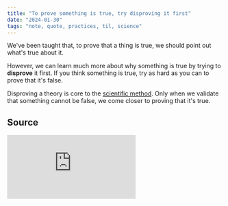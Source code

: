 ```yaml
---
title: "To prove something is true, try disproving it first"
date: "2024-01-30"
tags: "note, quote, practices, til, science"
---
```


We've been taught that, to prove that a thing is true, we should point out what's true about it.

However, we can learn much more about why something is true by trying to **disprove** it first. If you think something is true, try as hard as you can to prove that it's false.

Disproving a theory is core to the [scientific method](https://en.wikipedia.org/wiki/Scientific_method). Only when we validate that something cannot be false, we come closer to proving that it's true.

## Source

<iframe src="https://www.youtube.com/embed/vKA4w2O61Xo?si=2dtApWo8JmHOwqff" title="YouTube video player" frameborder="0" allow="accelerometer; autoplay; clipboard-write; encrypted-media; gyroscope; picture-in-picture; web-share" allowfullscreen></iframe>
